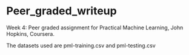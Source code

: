# Peer_graded_writeup
Week 4: Peer graded assignment for Practical Machine Learning, John Hopkins, Coursera.

The datasets used are pml-training.csv and pml-testing.csv 

